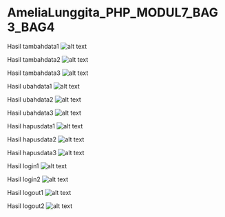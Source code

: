 # AmeliaLunggita_PHP_MODUL7_BAG3_BAG4

Hasil tambahdata1
![alt text](https://github.com/Lunggita29/AmeliaLunggita_PHP_MODUL7_BAG3_BAG4/blob/master/tambahdata1.png)

Hasil tambahdata2
![alt text](https://github.com/Lunggita29/AmeliaLunggita_PHP_MODUL7_BAG3_BAG4/blob/master/tambahdata2.png)

Hasil tambahdata3
![alt text](https://github.com/Lunggita29/AmeliaLunggita_PHP_MODUL7_BAG3_BAG4/blob/master/tambahdata3.png)

Hasil ubahdata1
![alt text](https://github.com/Lunggita29/AmeliaLunggita_PHP_MODUL7_BAG3_BAG4/blob/master/ubahdata1.png)

Hasil ubahdata2
![alt text](https://github.com/Lunggita29/AmeliaLunggita_PHP_MODUL7_BAG3_BAG4/blob/master/ubahdata2.png)

Hasil ubahdata3
![alt text](https://github.com/Lunggita29/AmeliaLunggita_PHP_MODUL7_BAG3_BAG4/blob/master/ubahdata3.png)

Hasil hapusdata1
![alt text](https://github.com/Lunggita29/AmeliaLunggita_PHP_MODUL7_BAG3_BAG4/blob/master/hapusdata1.png)

Hasil hapusdata2
![alt text](https://github.com/Lunggita29/AmeliaLunggita_PHP_MODUL7_BAG3_BAG4/blob/master/hapusdata2.png)

Hasil hapusdata3
![alt text](https://github.com/Lunggita29/AmeliaLunggita_PHP_MODUL7_BAG3_BAG4/blob/master/hapusdata3.png)

Hasil login1
![alt text](https://github.com/Lunggita29/AmeliaLunggita_PHP_MODUL7_BAG3_BAG4/blob/master/login1.png)

Hasil login2
![alt text](https://github.com/Lunggita29/AmeliaLunggita_PHP_MODUL7_BAG3_BAG4/blob/master/login2.png)

Hasil logout1
![alt text](https://github.com/Lunggita29/AmeliaLunggita_PHP_MODUL7_BAG3_BAG4/blob/master/logout1.png)

Hasil logout2
![alt text](https://github.com/Lunggita29/AmeliaLunggita_PHP_MODUL7_BAG3_BAG4/blob/master/logout2.png)
